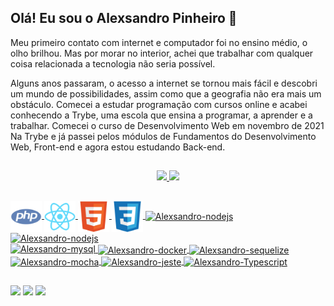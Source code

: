 ## Olá! Eu sou o Alexsandro Pinheiro 👋

Meu primeiro contato com internet e computador foi no ensino médio, o olho brilhou. Mas por morar no interior, achei que trabalhar com qualquer coisa relacionada a tecnologia não seria possível.

Alguns anos passaram, o acesso a internet se tornou mais fácil e descobri um mundo de possibilidades, assim como que a geografia não era mais um obstáculo. Comecei a estudar programação com cursos online e acabei conhecendo a Trybe, uma escola que ensina a programar, a aprender e a trabalhar. Comecei o curso de Desenvolvimento Web em novembro de 2021 Na Trybe e já passei pelos módulos de Fundamentos do Desenvolvimento Web, Front-end e agora estou estudando Back-end.

##

<div align="center">
  <a href="https://github.com/Alexsandro-01">
  <img height="180em" src="https://github-readme-stats.vercel.app/api?username=Alexsandro-01&show_icons=true&theme=github_dark&include_all_commits=true&count_private=true"/>
  <img height="180em" src="https://github-readme-stats.vercel.app/api/top-langs/?username=Alexsandro-01&layout=compact&langs_count=7&theme=github_dark"/>
</div>

##

<div style="display: inline_block><br>
  
  <img align="center" alt="Alexsandro-Js" height="50" width="50" src="https://raw.githubusercontent.com/devicons/devicon/master/icons/javascript/javascript-plain.svg">
  
  <img align="center" alt="Alexsandro-PhP" height="50" width="50" src="https://raw.githubusercontent.com/devicons/devicon/master/icons/php/php-plain.svg">
  
  <img align="center" alt="Alexsandro-React" height="50" width="50" src="https://raw.githubusercontent.com/devicons/devicon/master/icons/react/react-original.svg">
  
  <img align="center" alt="Alexsandro-HTML" height="50" width="50" src="https://raw.githubusercontent.com/devicons/devicon/master/icons/html5/html5-original.svg">
  
  <img align="center" alt="Alexsandro-CSS" height="50" width="50" src="https://raw.githubusercontent.com/devicons/devicon/master/icons/css3/css3-original.svg">
  
  <img align="center" alt="Alexsandro-nodejs" height="50" width="50" src="https://cdn.jsdelivr.net/gh/devicons/devicon/icons/nodejs/nodejs-original.svg" />
  
  <div color="#ffffff">
  <img align="center" alt="Alexsandro-nodejs" height="50" width="50" src="https://cdn.jsdelivr.net/gh/devicons/devicon/icons/express/express-original-wordmark.svg" />
  </div>
          
         
  <img alt="Alexsandro-mysql" height="50" width="50"  src="https://cdn.jsdelivr.net/gh/devicons/devicon/icons/mysql/mysql-plain-wordmark.svg" />
          
  <img  align="center" alt="Alexsandro-docker" height="50" width="50"  src="https://cdn.jsdelivr.net/gh/devicons/devicon/icons/docker/docker-original-wordmark.svg" />
          
  <img  align="center" alt="Alexsandro-sequelize" height="50" width="50"  src="https://cdn.jsdelivr.net/gh/devicons/devicon/icons/sequelize/sequelize-original-wordmark.svg" />
          
  <img align="center" alt="Alexsandro-mocha" height="30" width="40" src="https://cdn.jsdelivr.net/gh/devicons/devicon/icons/mocha/mocha-plain.svg" />
            
  <img align="center" alt="Alexsandro-jeste" height="30" width="40" src="https://cdn.jsdelivr.net/gh/devicons/devicon/icons/jest/jest-plain.svg" />       
                
  <img align="center" alt="Alexsandro-Typescript" height="30" width="40" src="https://cdn.jsdelivr.net/gh/devicons/devicon/icons/typescript/typescript-original.svg" />
          
  <!-- <img align="center" alt="Alexsandro-Python" height="30" width="40" src="https://raw.githubusercontent.com/devicons/devicon/master/icons/python/python-original.svg"> -->


##

<div> 
  <a href="https://www.instagram.com/1_alexsandro/" target="_blank"><img src="https://img.shields.io/badge/-Instagram-%23E4405F?style=for-the-badge&logo=instagram&logoColor=white" target="_blank"></a>
   <a href = "mailto:alerrandrofire@gmail.com"><img src="https://img.shields.io/badge/-Gmail-%23333?style=for-the-badge&logo=gmail&logoColor=white" target="_blank"></a>
  <a href="https://www.linkedin.com/in/alexsandro-pinheiro-dev" target="_blank"><img src="https://img.shields.io/badge/-LinkedIn-%230077B5?style=for-the-badge&logo=linkedin&logoColor=white" target="_blank"></a> 
 
  <!-- ![Snake animation](https://github.com/Alexsandro-01i/ALexsandro-01/blob/output/github-contribution-grid-snake.svg) -->
 
</div>

